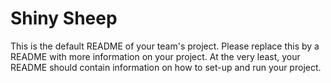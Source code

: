 # Shiny Sheep
This is the default README of your team's project. Please replace this by a README with more information on your project. At the very least, your README should contain information on how to set-up and run your project.
